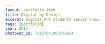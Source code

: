 ```yaml
---
layout: portfolio-item
title: Digital by Design
excerpt: Digital Art students senior show.
tags: [portfolio]
year: 2014
photoset_id: 72157641985572654
---
```

